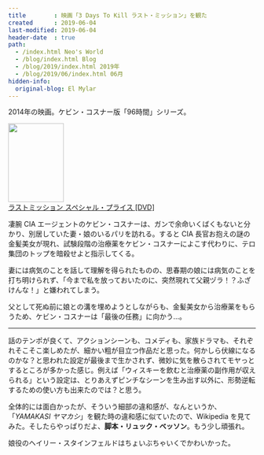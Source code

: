 ```yaml
---
title        : 映画「3 Days To Kill ラスト・ミッション」を観た
created      : 2019-06-04
last-modified: 2019-06-04
header-date  : true
path:
  - /index.html Neo's World
  - /blog/index.html Blog
  - /blog/2019/index.html 2019年
  - /blog/2019/06/index.html 06月
hidden-info:
  original-blog: El Mylar
---
```


2014年の映画。ケビン・コスナー版「96時間」シリーズ。

<div class="ad-amazon">
  <div class="ad-amazon-image">
    <a href="https://www.amazon.co.jp/dp/B01LZBE9TM?tag=neos21-22&amp;linkCode=osi&amp;th=1&amp;psc=1">
      <img src="https://m.media-amazon.com/images/I/51AFigBmDLL._SL160_.jpg" width="113" height="160">
    </a>
  </div>
  <div class="ad-amazon-info">
    <div class="ad-amazon-title">
      <a href="https://www.amazon.co.jp/dp/B01LZBE9TM?tag=neos21-22&amp;linkCode=osi&amp;th=1&amp;psc=1">ラストミッション スペシャル・プライス [DVD]</a>
    </div>
  </div>
</div>

凄腕 CIA エージェントのケビン・コスナーは、ガンで余命いくばくもないと分かり、別居していた妻・娘のいるパリを訪れる。すると CIA 長官お抱えの謎の金髪美女が現れ、試験段階の治療薬をケビン・コスナーによこす代わりに、テロ集団のトップを暗殺せよと指示してくる。

妻には病気のことを話して理解を得られたものの、思春期の娘には病気のことを打ち明けられず、「今まで私を放っておいたのに、突然現れて父親ヅラ！？ふざけんな！」と嫌われてしまう。

父として死ぬ前に娘との溝を埋めようとしながらも、金髪美女から治療薬をもらうため、ケビン・コスナーは「最後の任務」に向かう…。

-----

話のテンポが良くて、アクションシーンも、コメディも、家族ドラマも、それぞれそこそこ楽しめたが、細かい粗が目立つ作品だと思った。何かしら伏線になるのかな？と思われた設定が最後まで生かされず、微妙に気を散らされてモヤっとするところが多かった感じ。例えば「ウィスキーを飲むと治療薬の副作用が収えられる」という設定は、とりあえずピンチなシーンを生み出す以外に、形勢逆転するための使い方も出来たのでは？と思う。

全体的には面白かったが、そういう細部の違和感が、なんというか、「*YAMAKASI ヤマカシ*」を観た時の違和感に似ていたので、Wikipedia を見てみた。そしたらやっぱりだよ、**脚本・リュック・ベッソン**。もう少し頑張れ。

娘役のヘイリー・スタインフェルドはちょいぶちゃいくでかわいかった。
